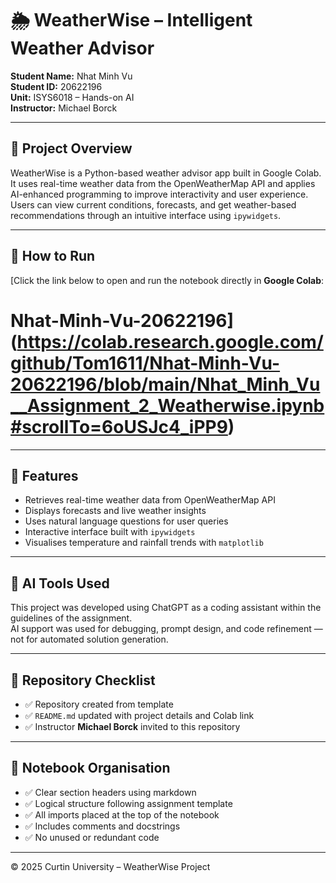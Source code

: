 # 🌦️ WeatherWise – Intelligent Weather Advisor  
**Student Name:** Nhat Minh Vu  
**Student ID:** 20622196  
**Unit:** ISYS6018 – Hands-on AI  
**Instructor:** Michael Borck  

---

## 📘 Project Overview
WeatherWise is a Python-based weather advisor app built in Google Colab.  
It uses real-time weather data from the OpenWeatherMap API and applies AI-enhanced programming to improve interactivity and user experience.  
Users can view current conditions, forecasts, and get weather-based recommendations through an intuitive interface using `ipywidgets`.

---

## 🚀 How to Run
[Click the link below to open and run the notebook directly in **Google Colab**:
# Nhat-Minh-Vu-20622196](https://colab.research.google.com/github/Tom1611/Nhat-Minh-Vu-20622196/blob/main/Nhat_Minh_Vu__Assignment_2_Weatherwise.ipynb#scrollTo=6oUSJc4_iPP9)



---

## 🧩 Features
- Retrieves real-time weather data from OpenWeatherMap API  
- Displays forecasts and live weather insights  
- Uses natural language questions for user queries  
- Interactive interface built with `ipywidgets`  
- Visualises temperature and rainfall trends with `matplotlib`

---

## 🧠 AI Tools Used
This project was developed using ChatGPT as a coding assistant within the guidelines of the assignment.  
AI support was used for debugging, prompt design, and code refinement — not for automated solution generation.

---

## 🧾 Repository Checklist
- ✅ Repository created from template  
- ✅ `README.md` updated with project details and Colab link  
- ✅ Instructor **Michael Borck** invited to this repository  

---

## 🧰 Notebook Organisation
- ✅ Clear section headers using markdown  
- ✅ Logical structure following assignment template  
- ✅ All imports placed at the top of the notebook  
- ✅ Includes comments and docstrings  
- ✅ No unused or redundant code

---

© 2025 Curtin University – WeatherWise Project
